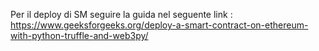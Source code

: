 Per il deploy di SM seguire la guida nel seguente link : 
https://www.geeksforgeeks.org/deploy-a-smart-contract-on-ethereum-with-python-truffle-and-web3py/
